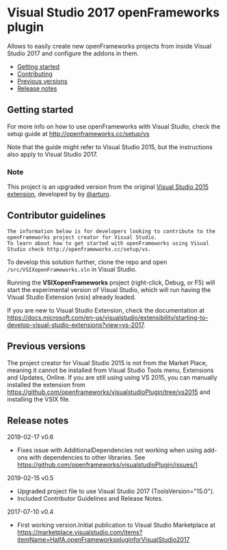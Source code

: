 
# Visual Studio 2017 openFrameworks plugin

Allows to easily create new openFrameworks projects from inside Visual Studio 2017 and configure the addons in them.

- [Getting started](#getting-started)
- [Contributing](#contributor-guidelines)
- [Previous versions](#previous-versions)
- [Release notes](#release-notes)

## Getting started

For more info on how to use openFrameworks with Visual Studio, check the setup 
guide at http://openframeworks.cc/setup/vs

Note that the guide might refer to Visual Studio 2015, but the instructions also apply to Visual Studio 2017.

### Note
This project is an upgraded version from the original [Visual Studio 2015 extension](https://github.com/openframeworks/visualstudioPlugin), 
developed by by [@arturo](https://github.com/arturoc).

## Contributor guidelines

```
The information below is for developers looking to contribute to the openFrameworks project creator for Visual Studio.
To learn about how to get started with openFrameworks using Visual Studio check http://openframeworks.cc/setup/vs.
```

To develop this solution further, clone the repo and open `/src/VSIXopenFrameworks.sln` in Visual Studio.

Running the **VSIXopenFrameworks** project (right-click, Debug, or F5) will start the experimental version of Visual Studio, 
which will run having the Visual Studio Extension (vsix) already loaded.

If you are new to Visual Studio Extension, check the documentation at 
https://docs.microsoft.com/en-us/visualstudio/extensibility/starting-to-develop-visual-studio-extensions?view=vs-2017.

## Previous versions

The project creator for Visual Studio 2015 is not from the Market Place, meaning it cannot be installed from Visual Studio 
Tools menu, Extensions and Updates, Online. If you are still using using VS 2015, you can manually installed the extension
from https://github.com/openframeworks/visualstudioPlugin/tree/vs2015 and installing the VSIX file.


## Release notes

2019-02-17 v0.6
- Fixes issue with AdditionalDependencies not working when using add-ons with dependencies to other libraries.
  See https://github.com/openframeworks/visualstudioPlugin/issues/1
 
2019-02-15 v0.5
- Upgraded project file to use Visual Studio 2017 (ToolsVersion="15.0").
- Included Contributor Guidelines and Release Notes.

2017-07-10 v0.4
- First working version.Initial publication to Visual Studio Marketplace at 
	https://marketplace.visualstudio.com/items?itemName=HalfA.openFrameworkspluginforVisualStudio2017
